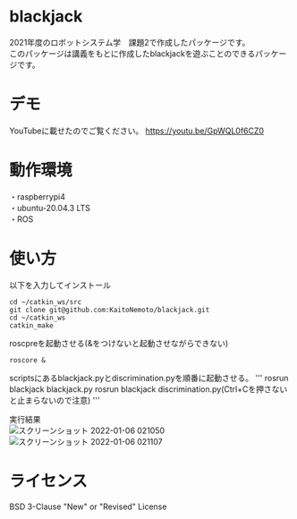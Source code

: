 # blackjack<br>
2021年度のロボットシステム学　課題2で作成したパッケージです。<br>
このパッケージは講義をもとに作成したblackjackを遊ぶことのできるパッケージです。<br>

# デモ<br>
YouTubeに載せたのでご覧ください。
https://youtu.be/GpWQL0f6CZ0

# 動作環境<br>
・raspberrypi4<br>
・ubuntu-20.04.3 LTS<br>
・ROS

# 使い方
以下を入力してインストール<br>
```
cd ~/catkin_ws/src
git clone git@github.com:KaitoNemoto/blackjack.git
cd ~/catkin_ws
catkin_make
```

roscpreを起動させる(&をつけないと起動させながらできない)<br>
```
roscore &
```

scriptsにあるblackjack.pyとdiscrimination.pyを順番に起動させる。
'''
rosrun blackjack blackjack.py
rosrun blackjack discrimination.py(Ctrl+Cを押さないと止まらないので注意)
'''


実行結果<br>
![スクリーンショット 2022-01-06 021050](https://user-images.githubusercontent.com/93694888/148259486-1b6cf8d9-1dda-4b54-b0ab-eccc7ce34451.png)
![スクリーンショット 2022-01-06 021107](https://user-images.githubusercontent.com/93694888/148259523-c5aac722-cfd5-4418-84c1-b756d4f82f4e.png)

# ライセンス
BSD 3-Clause "New" or "Revised" License
